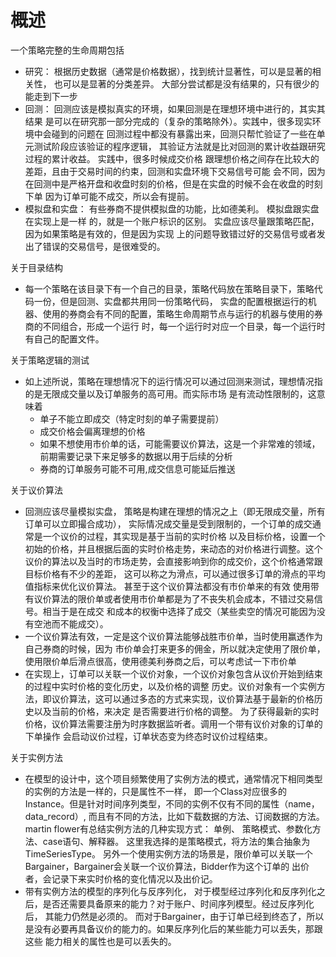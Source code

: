 # 概述

一个策略完整的生命周期包括
* 研究： 根据历史数据（通常是价格数据），找到统计显著性，可以是显著的相关性，
也可以是显著的分类差异。 大部分尝试都是没有结果的，只有很少的能走到下一步
* 回测： 回测应该是模拟真实的环境，如果回测是在理想环境中进行的，其实其结果
是可以在研究那一部分完成的（复杂的策略除外）。实践中，很多现实环境中会碰到的问题在
回测过程中都没有暴露出来，回测只帮忙验证了一些在单元测试阶段应该验证的程序逻辑，
其验证方法就是比对回测的累计收益跟研究过程的累计收益。 实践中，很多时候成交价格
跟理想价格之间存在比较大的差距，且由于交易时间的约束，回测和实盘环境下交易信号可能
会不同，因为在回测中是严格开盘和收盘时刻的价格，但是在实盘的时候不会在收盘的时刻下单
因为订单可能不成交，所以会有提前。
* 模拟盘和实盘： 有些券商不提供模拟盘的功能，比如德美利。 模拟盘跟实盘在实现上是一样
的，就是一个账户标识的区别。 实盘应该尽量跟策略匹配，因为如果策略是有效的，但是因为实现
上的问题导致错过好的交易信号或者发出了错误的交易信号，是很难受的。
  

关于目录结构
* 每一个策略在该目录下有一个自己的目录，策略代码放在策略目录下，策略代码一份，但是回测、实盘都共用同一份策略代码，
  实盘的配置根据运行的机器、使用的券商会有不同的配置，策略生命周期节点与运行的机器与使用的券商的不同组合，形成一个运行
  时，每一个运行时对应一个目录，每一个运行时有自己的配置文件。

关于策略逻辑的测试
* 如上述所说，策略在理想情况下的运行情况可以通过回测来测试，理想情况指的是无限成交量以及订单服务的高可用。而实际市场
是有流动性限制的，这意味着
  * 单子不能立即成交（特定时刻的单子需要提前）
  * 成交价格会偏离理想的价格
  * 如果不想使用市价单的话，可能需要议价算法，这是一个非常难的领域，前期需要记录下来足够多的数据以用于后续的分析
  * 券商的订单服务可能不可用,成交信息可能延后推送


关于议价算法
* 回测应该尽量模拟实盘， 策略是构建在理想的情况之上（即无限成交量，所有订单可以立即撮合成功），
实际情况成交量是受到限制的，一个订单的成交通常是一个议价的过程，其实现是基于当前的实时价格
以及目标价格，设置一个初始的价格，并且根据后面的实时价格走势，来动态的对价格进行调整。这个
议价的算法以及当时的市场走势，会直接影响到你的成交价，这个价格通常跟目标价格有不少的差距，
这可以称之为滑点，可以通过很多订单的滑点的平均值指标来优化议价算法。 甚至于这个议价算法都没有市价单来的有效
使用带有议价算法的限价单或者使用市价单都是为了不丧失机会成本，不错过交易信号。相当于是在成交
和成本的权衡中选择了成交（某些卖空的情况可能因为没有空池而不能成交）。
* 一个议价算法有效，一定是这个议价算法能够战胜市价单，当时使用赢透作为自己券商的时候，因为
市价单会打来更多的佣金，所以就决定使用了限价单，使用限价单后滑点很高，使用德美利券商之后，可以考虑试一下市价单
* 在实现上，订单可以关联一个议价对象，一个议价对象包含从议价开始到结束的过程中实时价格的变化历史，以及价格的调整
历史。议价对象有一个实例方法，即议价算法，这可以通过多态的方式来实现，议价算法基于最新的价格历史以及当前的价格，来决定
是否需要进行价格的调整。 为了获得最新的实时价格，议价算法需要注册为时序数据监听者。调用一个带有议价对象的订单的下单操作 
会启动议价过程，订单状态变为终态时议价过程结束。 
  

关于实例方法
* 在模型的设计中，这个项目频繁使用了实例方法的模式，通常情况下相同类型的实例的方法是一样的，只是属性不一样，
即一个Class对应很多的Instance。但是针对时间序列类型，不同的实例不仅有不同的属性（name，data_record）,
而且有不同的方法，比如下载数据的方法、订阅数据的方法。martin flower有总结实例方法的几种实现方式： 单例、
策略模式、参数化方法、case语句、解释器。 这里我选择的是策略模式，将方法的集合抽象为TimeSeriesType。
另外一个使用实例方法的场景是，限价单可以关联一个Bargainer，Bargainer会关联一个议价算法，Bidder作为这个订单的
出价者，会记录下来实时价格的变化情况以及出价记。
* 带有实例方法的模型的序列化与反序列化， 对于模型经过序列化和反序列化之后，是否还需要具备原来的能力？对于账户、时间序列模型。经过反序列化后，
其能力仍然是必须的。 而对于Bargainer，由于订单已经到终态了，所以是没有必要再具备议价的能力的。如果反序列化后的某些能力可以丢失，那跟这些
能力相关的属性也是可以丢失的。

